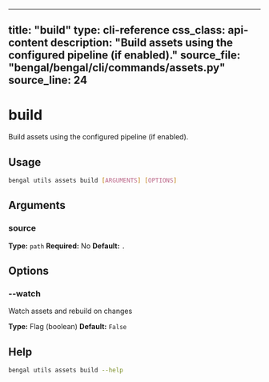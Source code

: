 
---
title: "build"
type: cli-reference
css_class: api-content
description: "Build assets using the configured pipeline (if enabled)."
source_file: "bengal/bengal/cli/commands/assets.py"
source_line: 24
---

# build

Build assets using the configured pipeline (if enabled).


## Usage

```bash
bengal utils assets build [ARGUMENTS] [OPTIONS]
```

## Arguments

### source

**Type:** `path`
**Required:** No
**Default:** `.`


## Options

### --watch

Watch assets and rebuild on changes

**Type:** Flag (boolean)
**Default:** `False`





## Help

```bash
bengal utils assets build --help
```
